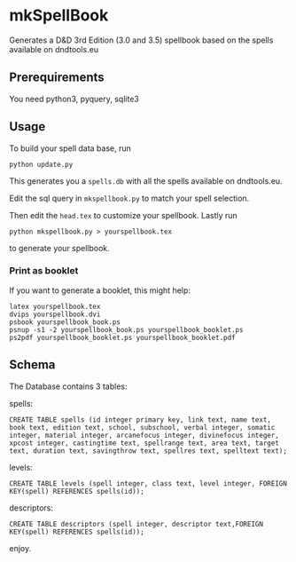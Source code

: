 # mkSpellBook #

Generates a D&amp;D 3rd Edition (3.0 and 3.5) spellbook based on the spells available on dndtools.eu

## Prerequirements ##

You need python3, pyquery, sqlite3

## Usage ##
To build your spell data base, run

    python update.py
  
This generates you a `spells.db` with all the spells available on dndtools.eu.

Edit the sql query in `mkspellbook.py` to match your spell selection.

Then edit the `head.tex` to customize your spellbook.
Lastly run

    python mkspellbook.py > yourspellbook.tex
    
to generate your spellbook.

### Print as booklet ###
If you want to generate a booklet, this might help:

    latex yourspellbook.tex
    dvips yourspellbook.dvi
    psbook yourspellbook_book.ps
    psnup -s1 -2 yourspellbook_book.ps yourspellbook_booklet.ps
    ps2pdf yourspellbook_booklet.ps yourspellbook_booklet.pdf
    

## Schema ##

The Database contains 3 tables:

spells:

    CREATE TABLE spells (id integer primary key, link text, name text, book text, edition text, school, subschool, verbal integer, somatic integer, material integer, arcanefocus integer, divinefocus integer, xpcost integer, castingtime text, spellrange text, area text, target text, duration text, savingthrow text, spellres text, spelltext text);

levels:

    CREATE TABLE levels (spell integer, class text, level integer, FOREIGN KEY(spell) REFERENCES spells(id));

descriptors:

    CREATE TABLE descriptors (spell integer, descriptor text,FOREIGN KEY(spell) REFERENCES spells(id));

enjoy.
